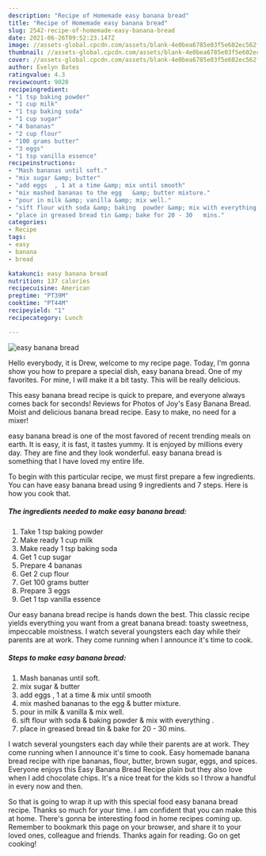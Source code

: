 ```yaml
---
description: "Recipe of Homemade easy banana bread"
title: "Recipe of Homemade easy banana bread"
slug: 2542-recipe-of-homemade-easy-banana-bread
date: 2021-06-26T09:52:23.147Z
image: //assets-global.cpcdn.com/assets/blank-4e0bea6785e03f5e602ec562f230caae08da540cada707380b4fe1bbebba43da.png
thumbnail: //assets-global.cpcdn.com/assets/blank-4e0bea6785e03f5e602ec562f230caae08da540cada707380b4fe1bbebba43da.png
cover: //assets-global.cpcdn.com/assets/blank-4e0bea6785e03f5e602ec562f230caae08da540cada707380b4fe1bbebba43da.png
author: Evelyn Bates
ratingvalue: 4.3
reviewcount: 9020
recipeingredient:
- "1 tsp baking powder"
- "1 cup milk"
- "1 tsp baking soda"
- "1 cup sugar"
- "4 bananas"
- "2 cup flour"
- "100 grams butter"
- "3 eggs"
- "1 tsp vanilla essence"
recipeinstructions:
- "Mash bananas until soft."
- "mix sugar &amp; butter"
- "add eggs  , 1 at a time &amp; mix until smooth"
- "mix mashed bananas to the egg   &amp; butter mixture."
- "pour in milk &amp; vanilla &amp; mix well."
- "sift flour with soda &amp; baking  powder &amp; mix with everything ."
- "place in greased bread tin &amp; bake for 20 - 30   mins."
categories:
- Recipe
tags:
- easy
- banana
- bread

katakunci: easy banana bread 
nutrition: 137 calories
recipecuisine: American
preptime: "PT39M"
cooktime: "PT44M"
recipeyield: "1"
recipecategory: Lunch

---
```



![easy banana bread](//assets-global.cpcdn.com/assets/blank-4e0bea6785e03f5e602ec562f230caae08da540cada707380b4fe1bbebba43da.png)

Hello everybody, it is Drew, welcome to my recipe page. Today, I'm gonna show you how to prepare a special dish, easy banana bread. One of my favorites. For mine, I will make it a bit tasty. This will be really delicious.

This easy banana bread recipe is quick to prepare, and everyone always comes back for seconds! Reviews for Photos of Joy&#39;s Easy Banana Bread. Moist and delicious banana bread recipe. Easy to make, no need for a mixer!

easy banana bread is one of the most favored of recent trending meals on earth. It is easy, it is fast, it tastes yummy. It is enjoyed by millions every day. They are fine and they look wonderful. easy banana bread is something that I have loved my entire life.


To begin with this particular recipe, we must first prepare a few ingredients. You can have easy banana bread using 9 ingredients and 7 steps. Here is how you cook that.

<!--inarticleads1-->

##### The ingredients needed to make easy banana bread:

1. Take 1 tsp baking powder
1. Make ready 1 cup milk
1. Make ready 1 tsp baking soda
1. Get 1 cup sugar
1. Prepare 4 bananas
1. Get 2 cup flour
1. Get 100 grams butter
1. Prepare 3 eggs
1. Get 1 tsp vanilla essence


Our easy banana bread recipe is hands down the best. This classic recipe yields everything you want from a great banana bread: toasty sweetness, impeccable moistness. I watch several youngsters each day while their parents are at work. They come running when I announce it&#39;s time to cook. 

<!--inarticleads2-->

##### Steps to make easy banana bread:

1. Mash bananas until soft.
1. mix sugar &amp; butter
1. add eggs  , 1 at a time &amp; mix until smooth
1. mix mashed bananas to the egg   &amp; butter mixture.
1. pour in milk &amp; vanilla &amp; mix well.
1. sift flour with soda &amp; baking  powder &amp; mix with everything .
1. place in greased bread tin &amp; bake for 20 - 30   mins.


I watch several youngsters each day while their parents are at work. They come running when I announce it&#39;s time to cook. Easy homemade banana bread recipe with ripe bananas, flour, butter, brown sugar, eggs, and spices. Everyone enjoys this Easy Banana Bread Recipe plain but they also love when I add chocolate chips. It&#39;s a nice treat for the kids so I throw a handful in every now and then. 

So that is going to wrap it up with this special food easy banana bread recipe. Thanks so much for your time. I am confident that you can make this at home. There's gonna be interesting food in home recipes coming up. Remember to bookmark this page on your browser, and share it to your loved ones, colleague and friends. Thanks again for reading. Go on get cooking!
